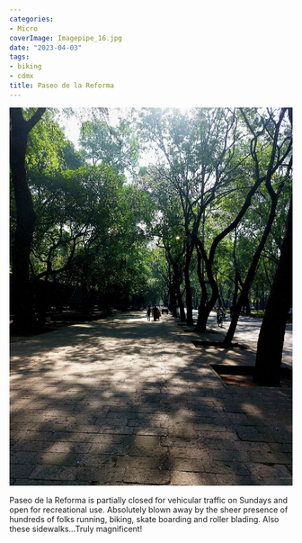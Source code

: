 ```yaml
---
categories:
- Micro
coverImage: Imagepipe_16.jpg
date: "2023-04-03"
tags:
- biking
- cdmx
title: Paseo de la Reforma
---
```


![](images/Imagepipe_16.jpg)

Paseo de la Reforma is partially closed for vehicular traffic on Sundays and open for recreational use. Absolutely blown away by the sheer presence of hundreds of folks running, biking, skate boarding and roller blading. Also these sidewalks...Truly magnificent!
